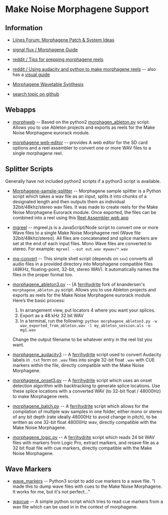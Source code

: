 # Make Noise Morphagene Support

## Information

- [Liines Forum: Morphagene Patch & System Ideas](https://llllllll.co/t/morphagene-patch-system-ideas/8197)

- [signal flux / Morphagene Guide](https://signalflux.org/morphagene)

- [reddit / Tips for prepping morphagene reels](https://www.reddit.com/r/modular/comments/s1he2j/tips_for_prepping_morphagene_reels/)

- [reddit / Using audacity and python to make morphagene reels](https://www.reddit.com/r/modular/comments/a5mvzk/using_audacity_and_python_to_make_morphagene_reels/) -- also has a [visual guide](https://imgur.com/a/XocUesN)

- [Morphagene Wavetable Synthesis](https://llllllll.co/t/morphagene-patch-system-ideas/8197/267?page=14)

- [search topic on github](https://github.com/search?q=morphagene)


## Webapps

- [morphweb](https://knandersen.github.io/morphaweb/) -- Based on the python2 [morphagen_ableton.py](https://gist.github.com/knandersen/a1da6859e3ef84f3c0ce1979536d85c8) script. Allows you to use Ableton projects and exports as reels for the Make Noise Morphagene eurorack module. 

- [morphagene web-editor](https://www.lorenzostanco.com/lab/morphagene/) -- provides A web editor for the SD card options and a reel assembler to convert one or more WAV files to a single morphagene reel.


## Splitter Scripts

Generally have not included python2 scripts if a python3 script is available.

- [Morphagene-sample-splitter](https://github.com/podusmonens/Morphagene-sample-splitter) -- Morphagene sample splitter is a Python script which takes a wav file as an input, splits it into chunks of a designated length and then outputs them as individual 32bit/48khz/stereo wav files. It was made to create reels for the Make Noise Morphagene Eurorack module. Once exported, the files can be combined into a reel using this [Reel Assembler web app]( https://www.lorenzostanco.com/lab/morphagene/)

- [mgreel](https://github.com/olt/mgreel) -- mgreel.js is a JavaScript/Node script to convert one or more Wave files to a single Make Noise Morphagene reel (Wave file 32bit/48khz/stereo). All files are concatenated and splice markers are set at the end of each input files. Mono Wave files are converted to stereo. For example: `mgreel --out out.wav mywav/*.wav`
	
- [mg-convert](https://gist.github.com/sym3tri/636befdaae22f0c4b1f7f4b448dad113) -- This simple shell script (depends on `sox`) converts all audio files in a provided directory into Morphagene compatible files (48KHz, floating-point, 32-bit, stereo WAV). It automatically names the files in the proper format too.

- [morphagene_ableton3.py](https://gist.github.com/ferrihydrite/3830e66b8b90a998adeddd5f693296cf) -- [A [ferrihydrite](https://gist.github.com/ferrihydrite) fork of knandersen's `morphagene_ableton.py` script. Allows you to use Ableton projects and exports as reels for the Make Noise Morphagene eurorack module. Here’s the basic process:

	1. In arrangement view, put locators 4 where you want your splices.
	2. Export as a 48 kHz 32 bit WAV
	3. In a terminal, run the following:
	`python morphagene_ableton3.py -w wav_exported_from_ableton.wav -l my_ableton_session.als -o mg1.wav`

	Change the output filename to be whatever entry in the reel list you want.

- [morphagene_audacity3](https://gist.github.com/ferrihydrite/562ee8926e66e0c1af753f28f69b34ab) -- A [ferrihydrite](https://gist.github.com/ferrihydrite) script used to convert Audacity labels in `.txt` form on `.wav` files into single 32-bit float `.wav` with CUE markers within the file, directly compatible with the Make Noise Morphagene.

- [morphagene_onset3.py](https://gist.github.com/ferrihydrite/4eecdb4cfc2d08c582064bd7b58c79f5) -- A [ferrihydrite](https://gist.github.com/ferrihydrite) script which uses an onset detection algorithm with backtracking to generate splice locations. Use these splice locations with a converted WAV (to 32-bit float / 48000Hz) to make Morphagene reels.

- [morphagene_batch.py](https://gist.github.com/ferrihydrite/a8fc9b2b2d4cefc362a419d21451d193) -- A [ferrihydrite](https://gist.github.com/ferrihydrite) script which allows for the compilation of multiple wav samples in one folder, either mono or stereo of any bit depth (rate ideally 48000Hz to avoid change in pitch), to be written as one 32-bit float 48000Hz wav, directly compatible with the Make Noise Morphagene.

- [morphagene_logic.py](https://gist.github.com/ferrihydrite/290f4874711f99456e542c71b893df75) -- A [ferrihydrite](https://gist.github.com/ferrihydrite) script which reads 24 bit WAV files with markers from Logic Pro, extract markers, and resave file as a 32 bit float file with cue markers, directly compatible with the Make Noise Morphagene.


## Wave Markers

- [wave_markers](https://github.com/crobird/wave_markers) -- Python3 script to add cue markers to a wave file. "I made this to dump wave files with cues to the Make Noise Morphagene. It works for me, but it's not perfect..."

- [wavcue](https://github.com/debdungeon/wavecue) -- A simple python script which tries to read cue markers from a wav file which can be used in in the context of morphagene.


